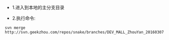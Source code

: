 
- 1.进入到本地的主分支目录

- 2.执行命令:

```
svn merge http://svn.geekzhou.com/repos/snake/branches/DEV_MALL_ZhouYan_20160307
```
